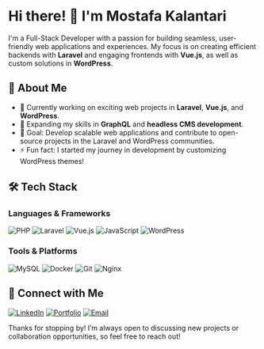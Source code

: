 # Hi there! 👋 I'm Mostafa Kalantari

I'm a Full-Stack Developer with a passion for building seamless, user-friendly web applications and experiences. My focus is on creating efficient backends with **Laravel** and engaging frontends with **Vue.js**, as well as custom solutions in **WordPress**.

## 🚀 About Me
- 🔭 Currently working on exciting web projects in **Laravel**, **Vue.js**, and **WordPress**.
- 🌱 Expanding my skills in **GraphQL** and **headless CMS development**.
- 🎯 Goal: Develop scalable web applications and contribute to open-source projects in the Laravel and WordPress communities.
- ⚡ Fun fact: I started my journey in development by customizing WordPress themes!

## 🛠️ Tech Stack
### Languages & Frameworks
![PHP](https://img.shields.io/badge/PHP-%23777BB4.svg?style=flat&logo=php&logoColor=white)
![Laravel](https://img.shields.io/badge/Laravel-%23FF2D20.svg?style=flat&logo=laravel&logoColor=white)
![Vue.js](https://img.shields.io/badge/Vue.js-%234FC08D.svg?style=flat&logo=vue.js&logoColor=white)
![JavaScript](https://img.shields.io/badge/JavaScript-%23F7DF1E.svg?style=flat&logo=javascript&logoColor=black)
![WordPress](https://img.shields.io/badge/WordPress-%2321759B.svg?style=flat&logo=wordpress&logoColor=white)

### Tools & Platforms
![MySQL](https://img.shields.io/badge/MySQL-%234479A1.svg?style=flat&logo=mysql&logoColor=white)
![Docker](https://img.shields.io/badge/Docker-%232496ED.svg?style=flat&logo=docker&logoColor=white)
![Git](https://img.shields.io/badge/Git-%23F05032.svg?style=flat&logo=git&logoColor=white)
![Nginx](https://img.shields.io/badge/Nginx-%23009639.svg?style=flat&logo=nginx&logoColor=white)

<!--
## 📊 GitHub Stats
![GitHub stats](https://github-readme-stats.vercel.app/api?username=MostafaKalantari&show_icons=true&count_private=true&theme=radical)
![Top Languages](https://github-readme-stats.vercel.app/api/top-langs/?username=MostafaKalantari&layout=compact&theme=radical)
-->

## 🔗 Connect with Me
[![LinkedIn](https://img.shields.io/badge/LinkedIn-%230077B5.svg?style=flat&logo=linkedin)](https://www.linkedin.com/in/mostafa-kf)
[![Portfolio](https://img.shields.io/badge/Portfolio-%230A66C2.svg?style=flat&logo=dev.to)](https://mostafakalantari.com)
[![Email](https://img.shields.io/badge/Email-D14836?style=flat&logo=gmail&logoColor=white)](mailto:mostafa.kalantari.fard@gmail.com)

Thanks for stopping by! I’m always open to discussing new projects or collaboration opportunities, so feel free to reach out!
